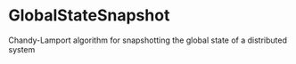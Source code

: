 # GlobalStateSnapshot
Chandy-Lamport algorithm for snapshotting the global state of a distributed system
